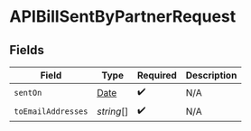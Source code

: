 # APIBillSentByPartnerRequest


## Fields

| Field                                                                                         | Type                                                                                          | Required                                                                                      | Description                                                                                   |
| --------------------------------------------------------------------------------------------- | --------------------------------------------------------------------------------------------- | --------------------------------------------------------------------------------------------- | --------------------------------------------------------------------------------------------- |
| `sentOn`                                                                                      | [Date](https://developer.mozilla.org/en-US/docs/Web/JavaScript/Reference/Global_Objects/Date) | :heavy_check_mark:                                                                            | N/A                                                                                           |
| `toEmailAddresses`                                                                            | *string*[]                                                                                    | :heavy_check_mark:                                                                            | N/A                                                                                           |